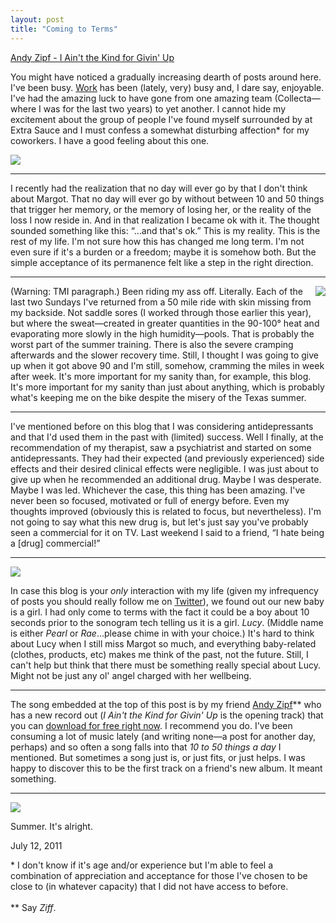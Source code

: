 ```yaml
---
layout: post
title: "Coming to Terms"
---
```


<p class="media"><span class="audioplayer"><span id="audioplayer_1"><a href="http://2010.danielsjourney.com/files/01%20I%20Ain't%20The%20Kind%20For%20Givin'%20Up.mp3">Andy Zipf - I Ain't the Kind for Givin' Up</a></span></span></p>

You might have noticed a gradually increasing dearth of posts around here. I've been busy. [Work](http://extrasauce.com) has been (lately, very) busy and, I dare say, enjoyable. I've had the amazing luck to have gone from one amazing team (Collecta&mdash;where I was for the last two years) to yet another. I cannot hide my excitement about the group of people I've found myself surrounded by at Extra Sauce and I must confess a somewhat disturbing affection* for my coworkers. I have a good feeling about this one.

<img src="http://farm6.static.flickr.com/5194/5857563853_37e2bc8085.jpg">

<hr>

I recently had the realization that no day will ever go by that I don't think about Margot. That no day will ever go by without between 10 and 50 things that trigger her memory, or the memory of losing her, or the reality of the loss I now reside in. And in that realization I became ok with it. The thought sounded something like this: &ldquo;&hellip;and that's ok.&rdquo; This is my reality. This is the rest of my life. I'm not sure how this has changed me long term. I'm not even sure if it's a burden or a freedom; maybe it is somehow both. But the simple acceptance of its permanence felt like a step in the right direction.

<hr>

<img src="http://farm7.static.flickr.com/6012/5932834184_03bc0843fb_m.jpg" style="float: right;">

(Warning: TMI paragraph.) Been riding my ass off. Literally. Each of the last two Sundays I've returned from a 50 mile ride with skin missing from my backside. Not saddle sores (I worked through those earlier this year), but where the sweat&mdash;created in greater quantities in the 90-100&deg; heat and evaporating more slowly in the high humidity&mdash;pools. That is probably the worst part of the summer training. There is also the severe cramping afterwards and the slower recovery time. Still, I thought I was going to give up when it got above 90 and I'm still, somehow, cramming the miles in week after week. It's more important for my sanity than, for example, this blog. It's more important for my sanity than just about anything, which is probably what's keeping me on the bike despite the misery of the Texas summer.

<hr>

I've mentioned before on this blog that I was considering antidepressants and that I'd used them in the past with (limited) success. Well I finally, at the recommendation of my therapist, saw a psychiatrist and started on some antidepressants. They had their expected (and previously experienced) side effects and their desired clinical effects were negligible. I was just about to give up when he recommended an additional drug. Maybe I was desperate. Maybe I was led. Whichever the case, this thing has been amazing. I've never been so focused, motivated or full of energy before. Even my thoughts improved (obviously this is related to focus, but nevertheless). I'm not going to say what this new drug is, but let's just say you've probably seen a commercial for it on TV. Last weekend I said to a friend, &ldquo;I hate being a [drug] commercial!&rdquo;

<hr>

<img src="http://farm3.static.flickr.com/2696/5860250877_1e9f9ae9b2.jpg">

In case this blog is your _only_ interaction with my life (given my infrequency of posts you should really follow me on [Twitter](http://twitter.com/dealingwith)), we found out our new baby is a girl. I had only come to terms with the fact it could be a boy about 10 seconds prior to the sonogram tech telling us it is a girl. _Lucy_. (Middle name is either _Pearl_ or _Rae_&hellip;please chime in with your choice.) It's hard to think about Lucy when I still miss Margot so much, and everything baby-related (clothes, products, etc) makes me think of the past, not the future. Still, I can't help but think that there must be something really special about Lucy. Might not be just any ol' angel charged with her wellbeing. 

<hr>

The song embedded at the top of this post is by my friend [Andy Zipf](http://www.andyzipf.com/)** who has a new record out (_I Ain't the Kind for Givin' Up_ is the opening track) that you can [download for free right now](http://andyzipf.spinshop.com/). I recommend you do. I've been consuming a lot of music lately (and writing none&mdash;a post for another day, perhaps) and so often a song falls into that _10 to 50 things a day_ I mentioned. But sometimes a song just is, or just fits, or just helps. I was happy to discover this to be the first track on a friend's new album. It meant something.

<hr>

<img src="http://farm7.static.flickr.com/6016/5932834374_939fc61bec.jpg">

Summer. It's alright.

<p class="date">July 12, 2011</p>

<p class="postscript">* I don't know if it's age and/or experience but I'm able to feel a combination of appreciation and acceptance for those I've chosen to be close to (in whatever capacity) that I did not have access to before.<br><br>** Say <em>Ziff</em>.</p>




<script type="text/javascript">  
  $(function(){
    AudioPlayer.embed("audioplayer_1", {soundFile: "http://2010.danielsjourney.com/files/01%20I%20Ain't%20The%20Kind%20For%20Givin'%20Up.mp3",  
        titles: "I Ain't the Kind for Givin' Up",  
        artists: "Andy Zipf"});
  });
  
</script>